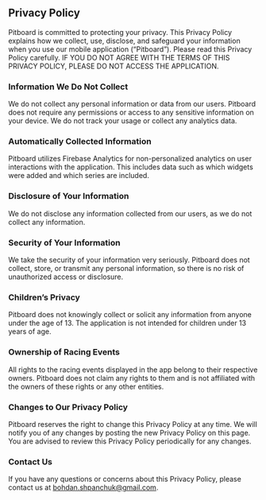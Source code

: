 ## Privacy Policy

Pitboard is committed to protecting your privacy. This Privacy Policy explains how we collect, use, disclose, and safeguard your information when you use our mobile application (“Pitboard”). Please read this Privacy Policy carefully. IF YOU DO NOT AGREE WITH THE TERMS OF THIS PRIVACY POLICY, PLEASE DO NOT ACCESS THE APPLICATION.

### Information We Do Not Collect

We do not collect any personal information or data from our users. Pitboard does not require any permissions or access to any sensitive information on your device. We do not track your usage or collect any analytics data.

### Automatically Collected Information

Pitboard utilizes Firebase Analytics for non-personalized analytics on user interactions with the application. This includes data such as which widgets were added and which series are included.

### Disclosure of Your Information

We do not disclose any information collected from our users, as we do not collect any information.

### Security of Your Information

We take the security of your information very seriously. Pitboard does not collect, store, or transmit any personal information, so there is no risk of unauthorized access or disclosure.

### Children’s Privacy

Pitboard does not knowingly collect or solicit any information from anyone under the age of 13. The application is not intended for children under 13 years of age.

### Ownership of Racing Events

All rights to the racing events displayed in the app belong to their respective owners. Pitboard does not claim any rights to them and is not affiliated with the owners of these rights or any other entities.

### Changes to Our Privacy Policy

Pitboard reserves the right to change this Privacy Policy at any time. We will notify you of any changes by posting the new Privacy Policy on this page. You are advised to review this Privacy Policy periodically for any changes.

### Contact Us

If you have any questions or concerns about this Privacy Policy, please contact us at [bohdan.shpanchuk@gmail.com](mailto:bohdan.shpanchuk@gmail.com).
